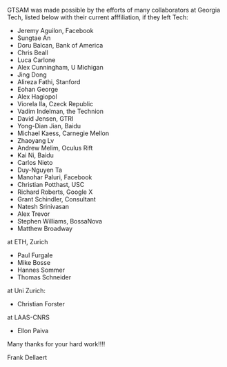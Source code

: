 GTSAM was made possible by the efforts of many collaborators at Georgia Tech, listed below with their current afffiliation, if they left Tech:

* Jeremy Aguilon, Facebook
* Sungtae An
* Doru Balcan, Bank of America
* Chris Beall
* Luca Carlone
* Alex Cunningham, U Michigan
* Jing Dong
* Alireza Fathi, Stanford
* Eohan George
* Alex Hagiopol
* Viorela Ila, Czeck Republic
* Vadim Indelman, the Technion
* David Jensen, GTRI
* Yong-Dian Jian, Baidu
* Michael Kaess, Carnegie Mellon
* Zhaoyang Lv
* Andrew Melim, Oculus Rift
* Kai Ni, Baidu
* Carlos Nieto
* Duy-Nguyen Ta
* Manohar Paluri, Facebook
* Christian Potthast, USC
* Richard Roberts, Google X
* Grant Schindler, Consultant
* Natesh Srinivasan
* Alex Trevor
* Stephen Williams, BossaNova
* Matthew Broadway

at ETH, Zurich

* Paul Furgale
* Mike Bosse
* Hannes Sommer
* Thomas Schneider

at Uni Zurich:

* Christian Forster

at LAAS-CNRS

* Ellon Paiva

Many thanks for your hard work!!!!

Frank Dellaert
 